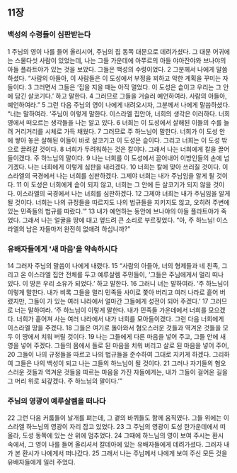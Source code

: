 ## 11장
### 백성의 수령들이 심판받는다
1 주님의 영이 나를 들어 올리시어, 주님의 집 동쪽 대문으로 데려가셨다. 그 대문 어귀에는 스물다섯 사람이 있었는데, 나는 그들 가운데에 아쭈르의 아들 야아잔야와 브나야의 아들 플라트야가 있는 것을 보았다. 그들은 백성의 수령이었다.
2 그분께서 나에게 말씀하셨다. “사람의 아들아, 이 사람들은 이 도성에서 부정을 꾀하고 악한 계획을 꾸미는 자들이다.
3 그러면서 그들은 ‘집을 지을 때는 아직 멀었다. 이 도성은 솥이고 우리는 그 안에 담긴 살코기다.’ 하고 말한다.
4 그러므로 그들을 거슬러 예언하여라. 사람의 아들아, 예언하여라.”
5 그런 다음 주님의 영이 나에게 내려오시자, 그분께서 나에게 말씀하셨다. “너는 말하여라. ‘주님이 이렇게 말한다. 이스라엘 집안아, 너희의 생각은 이러하다. 너희 영에서 떠오르는 생각들을 나는 알고 있다.
6 너희는 이 도성에서 살해된 이들의 수를 늘려 거리거리를 시체로 가득 채웠다.
7 그러므로 주 하느님이 말한다. 너희가 이 도성 안에 쌓아 놓은 살해된 이들이 바로 살코기고 이 도성은 솥이다. 그리고 너희는 이 도성 밖으로 끌려갈 것이다.
8 너희가 두려워하는 것은 칼이다. 그래서 나는 너희에게 칼을 끌어들이겠다. 주 하느님의 말이다.
9 나는 너희를 이 도성에서 끌어내어 이방인들의 손에 넘기겠다. 나는 너희에게 이렇게 심판을 내리겠다.
10 너희는 칼에 맞아 쓰러질 것이다. 이스라엘의 국경에서 나는 너희를 심판하겠다. 그제야 너희는 내가 주님임을 알게 될 것이다.
11 이 도성은 너희에게 솥이 되지 않고, 너희는 그 안에 든 살코기가 되지 않을 것이다. 이스라엘의 국경에서 나는 너희를 심판하겠다.
12 그제야 너희는 내가 주님임을 알게 될 것이다. 너희는 나의 규정들을 따르지도 나의 법규들을 지키지도 않고, 오히려 주변에 있는 민족들의 법규를 따랐다.’”
13 내가 예언하는 동안에 브나야의 아들 플라트야가 죽었다. 그래서 나는 얼굴을 땅에 대고 엎드려 큰 소리로 부르짖었다. “아, 주 하느님! 이스라엘의 남은 자들마저 완전히 없애려 하십니까?”
### 유배자들에게 '새 마음'을 약속하시다
14 그러자 주님의 말씀이 나에게 내렸다.
15 “사람의 아들아, 너의 형제들과 네 친족, 그리고 온 이스라엘 집안 전체를 두고 예루살렘 주민들이, ‘그들은 주님에게서 멀리 떠나 있다. 이 땅은 우리 소유가 되었다.’ 하고 말한다.
16 그러니 너는 말하여라. ‘주 하느님이 이렇게 말한다. 내가 비록 그들을 멀리 민족들 사이로 쫓아 버리고 여러 나라로 흩어 버렸지만, 그들이 가 있는 여러 나라에서 얼마간 그들에게 성전이 되어 주겠다.’
17 그러므로 너는 말하여라. ‘주 하느님이 이렇게 말한다. 내가 민족들 가운데에서 너희를 모으겠다. 너희가 흩어져 사는 여러 나라에서 내가 너희를 모아들이겠다. 그런 다음 너희에게 이스라엘 땅을 주겠다.
18 그들은 여기로 돌아와서 혐오스러운 것들과 역겨운 것들을 모두 이 땅에서 치워 버릴 것이다.
19 나는 그들에게 다른 마음을 넣어 주고, 그들 안에 새 영을 넣어 주겠다. 그들의 몸에서 돌로 된 마음을 치워 버리고 살로 된 마음을 넣어 주어,
20 그들이 나의 규정들을 따르고 나의 법규들을 준수하여 그대로 지키게 하겠다. 그리하여 그들은 나의 백성이 되고 나는 그들의 하느님이 될 것이다.
21 그러나 자기들의 혐오스러운 것들과 역겨운 것들을 따르는 마음을 가진 자들에게는, 내가 그들이 걸어온 길을 그 머리 위로 되갚겠다. 주 하느님의 말이다.’”
### 주님의 영광이 예루살렘을 떠나다
22 그런 다음 커룹들이 날개를 펴는데, 그 곁의 바퀴들도 함께 움직였다. 그들 위에는 이스라엘 하느님의 영광이 자리 잡고 있었다.
23 그 주님의 영광이 도성 한가운데에서 떠올라, 도성 동쪽에 있는 산 위에 멈추었다.
24 그때에 하느님의 영이 보여 주시는 환시 속에서, 그 영이 나를 들어 올리셔서 칼데아에 있는 유배자들에게 데려가셨다. 그러자 내가 본 환시가 나에게서 떠나갔다.
25 그래서 나는 주님께서 나에게 보여 주신 모든 것을 유배자들에게 일러 주었다.
